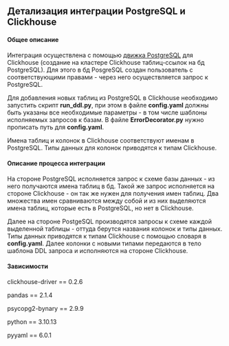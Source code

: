 ## Детализация интеграции PostgreSQL и Clickhouse

#### Общее описание

Интеграция осуществлена с помощью [движка PostgreSQL](https://clickhouse.com/docs/en/engines/table-engines/integrations/postgresql) для Clickhouse (создание
на кластере Clickhouse таблиц-ссылок на бд PostgreSQL). Для этого в бд PosgreSQL
создан пользователь с соответствующими правами - через него осуществляется запрос к 
PostgreSQL.

Для добавления новых таблиц из PostgreSQL в Clickhouse необходимо запустить скрипт
**run_ddl.py**, при этом в файле **config.yaml** должны быть указаны все необходимые
параметры - в том числе шаблоны исполняемых запросов к базам. В файле **ErrorDecorator.py**
нужно прописать путь для **config.yaml**.

Имена таблиц и колонок в Clickhouse соответствуют именам в PostgreSQL. Типы данных для
колонок приводятся к типам Clickhouse.

#### Описание процесса интеграции

На стороне PostgreSQL исполняется запрос к схеме базы данных - из него получаются
имена таблиц в бд. Такой же запрос исполняется на стороне Clickhouse - он так же
нужен для получения имен таблиц. Два множества имен сравниваются между собой
и из них выделяются имена таблиц, которые есть в PostgreSQL, но нет в Clickhouse.

Далее на стороне PostgeSQL производятся запросы к схеме каждой выделенной таблицы - 
оттуда берутся названия колонок и типы данных. Типы данных приводятся к типам
Clickhouse с помощью словаря в **config.yaml**. Далее колонки с новыми типами передаются
в тело шаблона DDL запроса и исполняются на стороне Clickhouse.

#### Зависимости

clickhouse-driver == 0.2.6

pandas == 2.1.4

psycopg2-bynary == 2.9.9

python == 3.10.13

pyyaml == 6.0.1
